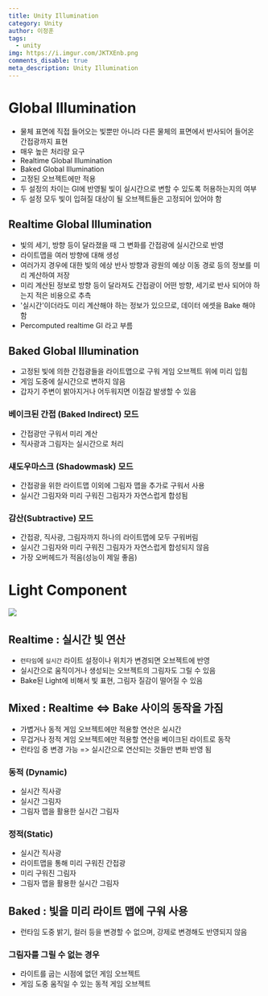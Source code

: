 ```yaml
---
title: Unity Illumination
category: Unity
author: 이정훈
tags:
  - unity
img: https://i.imgur.com/JKTXEnb.png
comments_disable: true
meta_description: Unity Illumination
---
```


# Global Illumination

- 물체 표면에 직접 들어오는 빛뿐만 아니라 다른 물체의 표면에서 반사되어 들어온 간접광까지 표현
- 매우 높은 처리량 요구
- Realtime Global Illumination
- Baked Global Illumination
- 고정된 오브젝트에만 적용
- 두 설정의 차이는 GI에 반영될 빛이 실시간으로 변할 수 있도록 허용하는지의 여부
- 두 설정 모두 빛이 입혀질 대상이 될 오브젝트들은 고정되어 있어야 함
## Realtime Global Illumination

- 빛의 세기, 방향 등이 달라졌을 때 그 변화를 간접광에 실시간으로 반영
- 라이트맵을 여러 방향에 대해 생성
- 여러가지 경우에 대한 빛의 에상 반사 방향과 광원의 예상 이동 경로 등의 정보를 미리 계산하여 저장
- 미리 계산된 정보로 방향 등이 달라져도 간접광이 어떤 방향, 세기로 반사 되어야 하는지 적은 비용으로 추측
- '실시간'이더라도 미리 계산해야 하는 정보가 있으므로, 데이터 에셋을 Bake 해야 함
- Percomputed realtime GI 라고 부름

## Baked Global Illumination

- 고정된 빛에 의한 간접광들을 라이트맵으로 구워 게임 오브젝트 위에 미리 입힘
- 게임 도중에 실시간으로 변하지 않음
- 갑자기 주변이 밝아지거나 어두워지면 이질감 발생할 수 있음
### 베이크된 간접 (Baked Indirect) 모드
- 간접광만 구워서 미리 계산
- 직사광과 그림자는 실시간으로 처리
### 섀도우마스크 (Shadowmask) 모드
- 간접광을 위한 라이트맵 이외에 그림자 맵을 추가로 구워서 사용
- 실시간 그림자와 미리 구워진 그림자가 자연스럽게 합성됨
### 감산(Subtractive) 모드
- 간접광, 직사광, 그림자까지 하나의 라이트맵에 모두 구워버림
- 실시간 그림자와 미리 구워진 그림자가 자연스럽게 합성되지 않음
- 가장 오버헤드가 적음(성능이 제일 좋음)

# Light Component

![](https://i.imgur.com/JKTXEnb.png)

## Realtime : 실시간 빛 연산
- `런타임`에 `실시간` 라이트 설정이나 위치가 변경되면 오브젝트에 반영
- 실시간으로 움직이거나 생성되는 오브젝트의 그림자도 그릴 수 있음
- Bake된 Light에 비해서 빛 표현, 그림자 질감이 떨어질 수 있음

## Mixed : Realtime <=> Bake 사이의 동작을 가짐
- 가볍거나 동적 게임 오브젝트에만 적용할 연산은 실시간
- 무겁거나 정적 게임 오브젝트에만 적용할 연산을 베이크된 라이트로 동작
- 런타임 중 변경 가능 => 실시간으로 연산되는 것들만 변화 반영 됨
### 동적 (Dynamic) 
- 실시간 직사광
- 실시간 그림자
- 그림자 맵을 활용한 실시간 그림자
### 정적(Static)
- 실시간 직사광
- 라이트맵을 통해 미리 구워진 간접광
- 미리 구워진 그림자
- 그림자 맵을 활용한 실시간 그림자

## Baked : 빛을 미리 라이트 맵에 구워 사용
- 런타임 도중 밝기, 컬러 등을 변경할 수 없으며, 강제로 변경해도 반영되지 않음
### 그림자를 그릴 수 없는 경우
- 라이트를 굽는 시점에 없던 게임 오브젝트
- 게임 도중 움직일 수 있는 동적 게임 오브젝트
